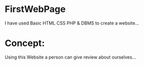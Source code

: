 # FirstWebPage
I have used Basic HTML CSS PHP & DBMS to create a website...
# Concept:
Using this Website a person can give review about ourselves...
